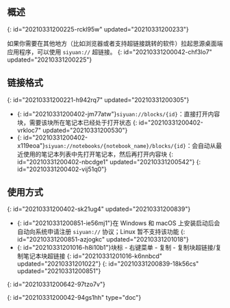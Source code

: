 ## 概述
{: id="20210331200225-rckl95w" updated="20210331200233"}

如果你需要在其他地方（比如浏览器或者支持超链接跳转的软件）拉起思源桌面端应用程序，可以使用 `siyuan://` 超链接。
{: id="20210331200042-chf3lo7" updated="20210331200225"}

## 链接格式
{: id="20210331200221-h942rq7" updated="20210331200305"}

* {: id="20210331200402-jm77atw"}`siyuan://blocks/{id}`：直接打开内容块，需要该块所在笔记本已经处于打开状态
  {: id="20210331200402-vrkloc7" updated="20210331200530"}
* {: id="20210331200402-x119eoa"}`siyuan://notebooks/{notebook_name}/blocks/{id}`：会自动从最近使用的笔记本列表中先打开笔记本，然后再打开内容块
  {: id="20210331200402-nbcdge1" updated="20210331200542"}
{: id="20210331200402-vij51q0"}

## 使用方式
{: id="20210331200402-sk21ug4" updated="20210331200839"}

* {: id="20210331200851-ie56mj1"}在 Windows 和 macOS 上安装启动后会自动向系统申请注册 `siyuan://` 协议；Linux 暂不支持该功能
  {: id="20210331200851-azjogkc" updated="20210331201018"}
* {: id="20210331201016-h8i10b1"}块标 - 右键菜单 - 复制 - 复制块超链接/复制笔记本块超链接
  {: id="20210331201016-k6nnbcd" updated="20210331201022"}
{: id="20210331200839-18k56cs" updated="20210331200851"}

{: id="20210331200642-97tzo7v"}


{: id="20210331200042-94gs1hh" type="doc"}
